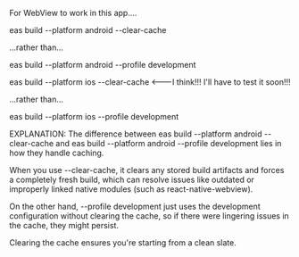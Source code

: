 For WebView to work in this app....




eas build --platform android --clear-cache

...rather than...

eas build --platform android --profile development







eas build --platform ios --clear-cache  <---I think!!! I'll have to test it soon!!!


...rather than...


eas build --platform ios --profile development




EXPLANATION:
The difference between eas build --platform android --clear-cache and eas build --platform android --profile development lies in how they handle caching.

When you use --clear-cache, it clears any stored build artifacts and forces a completely fresh build, which can resolve issues like outdated or improperly linked native modules (such as react-native-webview).

On the other hand, --profile development just uses the development configuration without clearing the cache, so if there were lingering issues in the cache, they might persist.

Clearing the cache ensures you're starting from a clean slate.
